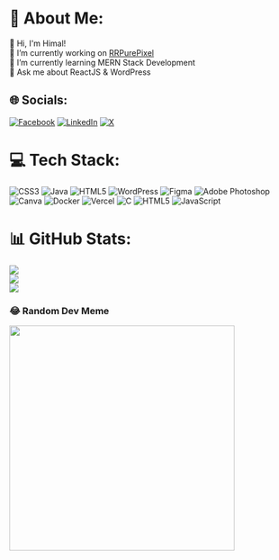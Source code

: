 # 💫 About Me:
👋 Hi, I'm Himal!<br>🔭 I’m currently working on <a href="https://himalgnn.github.io/staticpro](https://himalgnn.github.io/blog-hgjik" target="_blank">RRPurePixel</a><br>🌱 I’m currently learning MERN Stack Development<br>💬 Ask me about ReactJS & WordPress<br>


## 🌐 Socials:
[![Facebook](https://img.shields.io/badge/Facebook-%231877F2.svg?logo=Facebook&logoColor=white)](https://facebook.com/himalgnn) [![LinkedIn](https://img.shields.io/badge/LinkedIn-%230077B5.svg?logo=linkedin&logoColor=white)](https://linkedin.com/in/himalgnn) [![X](https://img.shields.io/badge/X-black.svg?logo=X&logoColor=white)](https://x.com/himalgnn) 

# 💻 Tech Stack:
![CSS3](https://img.shields.io/badge/css3-%231572B6.svg?style=for-the-badge&logo=css3&logoColor=white) ![Java](https://img.shields.io/badge/java-%23ED8B00.svg?style=for-the-badge&logo=openjdk&logoColor=white) ![HTML5](https://img.shields.io/badge/html5-%23E34F26.svg?style=for-the-badge&logo=html5&logoColor=white) ![WordPress](https://img.shields.io/badge/WordPress-%23117AC9.svg?style=for-the-badge&logo=WordPress&logoColor=white) ![Figma](https://img.shields.io/badge/figma-%23F24E1E.svg?style=for-the-badge&logo=figma&logoColor=white) ![Adobe Photoshop](https://img.shields.io/badge/adobe%20photoshop-%2331A8FF.svg?style=for-the-badge&logo=adobe%20photoshop&logoColor=white) ![Canva](https://img.shields.io/badge/Canva-%2300C4CC.svg?style=for-the-badge&logo=Canva&logoColor=white) ![Docker](https://img.shields.io/badge/docker-%230db7ed.svg?style=for-the-badge&logo=docker&logoColor=white) ![Vercel](https://img.shields.io/badge/vercel-%23000000.svg?style=for-the-badge&logo=vercel&logoColor=white) ![C](https://img.shields.io/badge/c-%2300599C.svg?style=for-the-badge&logo=c&logoColor=white) ![HTML5](https://img.shields.io/badge/html5-%23E34F26.svg?style=for-the-badge&logo=html5&logoColor=white) ![JavaScript](https://img.shields.io/badge/javascript-%23323330.svg?style=for-the-badge&logo=javascript&logoColor=%23F7DF1E)
# 📊 GitHub Stats:
![](https://github-readme-stats.vercel.app/api?username=himalgnn&theme=merko&hide_border=false&include_all_commits=true&count_private=true)<br/>
![](https://github-readme-streak-stats.herokuapp.com/?user=himalgnn&theme=merko&hide_border=false)<br/>
![](https://github-readme-stats.vercel.app/api/top-langs/?username=himalgnn&theme=merko&hide_border=false&include_all_commits=true&count_private=true&layout=compact)

### 😂 Random Dev Meme
<img src='https://memer-new.vercel.app/' style="height: 400px;"/>

